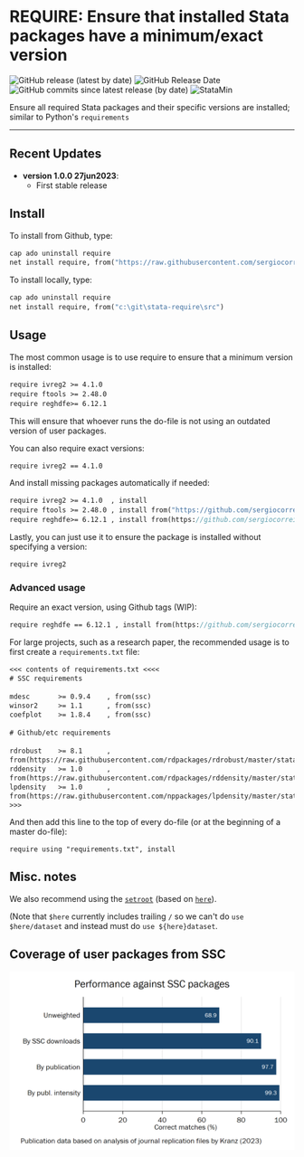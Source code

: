 # REQUIRE: Ensure that installed Stata packages have a minimum/exact version

![GitHub release (latest by date)](https://img.shields.io/github/v/release/sergiocorreia/stata-require?label=last%20version)
![GitHub Release Date](https://img.shields.io/github/release-date/sergiocorreia/stata-require)
![GitHub commits since latest release (by date)](https://img.shields.io/github/commits-since/sergiocorreia/stata-require/latest)
![StataMin](https://img.shields.io/badge/stata-%3E%3D%2013.1-blue)


Ensure all required Stata packages and their specific versions are installed; similar to Python's `requirements`

-----------

## Recent Updates

* **version 1.0.0 27jun2023**:
    - First stable release

## Install


To install from Github, type:

```stata
cap ado uninstall require
net install require, from("https://raw.githubusercontent.com/sergiocorreia/stata-require/master/src/")
```

To install locally, type:

```stata
cap ado uninstall require
net install require, from("c:\git\stata-require\src")
```


## Usage

The most common usage is to use require to ensure that a minimum version is installed:

```stata
require ivreg2 >= 4.1.0
require ftools >= 2.48.0
require reghdfe>= 6.12.1
```

This will ensure that whoever runs the do-file is not using an outdated version of user packages.

You can also require exact versions:

```stata
require ivreg2 == 4.1.0
```

And install missing packages automatically if needed:

```stata
require ivreg2 >= 4.1.0  , install
require ftools >= 2.48.0 , install from("https://github.com/sergiocorreia/ftools/raw/master/src/")
require reghdfe>= 6.12.1 , install from(https://github.com/sergiocorreia/reghdfe/raw/master/src/)
```

Lastly, you can just use it to ensure the package is installed without specifying a version:

```stata
require ivreg2
```

### Advanced usage

Require an exact version, using Github tags (WIP):

```stata
require reghdfe == 6.12.1 , install from(https://github.com/sergiocorreia/reghdfe/releases)
```

For large projects, such as a research paper, the recommended usage is to first create a `requirements.txt` file:

```
<<< contents of requirements.txt <<<<
# SSC requirements

mdesc		>= 0.9.4	, from(ssc)
winsor2		>= 1.1		, from(ssc)
coefplot	>= 1.8.4	, from(ssc)

# Github/etc requirements

rdrobust	>= 8.1		, from(https://raw.githubusercontent.com/rdpackages/rdrobust/master/stata)
rddensity	>= 1.0		, from(https://raw.githubusercontent.com/rdpackages/rddensity/master/stata)
lpdensity	>= 1.0		, from(https://raw.githubusercontent.com/nppackages/lpdensity/master/stata)
>>>
```

And then add this line to the top of every do-file (or at the beginning of a master do-file):

```
require using "requirements.txt", install
```


## Misc. notes

We also recommend using the [`setroot`](https://github.com/sergiocorreia/stata-setroot) (based on [`here`](https://github.com/korenmiklos/here)).

(Note that `$here` currently includes trailing `/` so we can't do `use $here/dataset` and instead must do `use ${here}dataset`.


## Coverage of user packages from SSC

![performance](test/performance.png)

